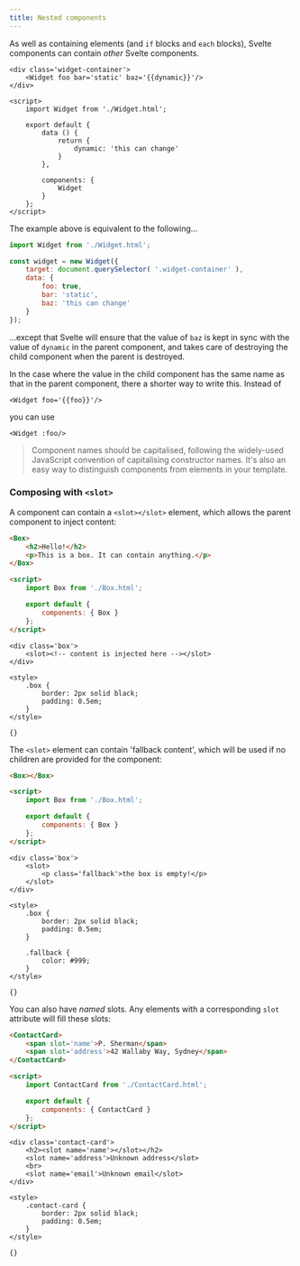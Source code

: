 ```yaml
---
title: Nested components
---
```


As well as containing elements (and `if` blocks and `each` blocks), Svelte components can contain *other* Svelte components.

```html-no-repl
<div class='widget-container'>
	<Widget foo bar='static' baz='{{dynamic}}'/>
</div>

<script>
	import Widget from './Widget.html';

	export default {
		data () {
			return {
				dynamic: 'this can change'
			}
		},

		components: {
			Widget
		}
	};
</script>
```

The example above is equivalent to the following...

```js
import Widget from './Widget.html';

const widget = new Widget({
	target: document.querySelector( '.widget-container' ),
	data: {
		foo: true,
		bar: 'static',
		baz: 'this can change'
	}
});
```

...except that Svelte will ensure that the value of `baz` is kept in sync with the value of `dynamic` in the parent component, and takes care of destroying the child component when the parent is destroyed.

In the case where the value in the child component has the same name as that in the parent component, there a shorter way to write this. Instead of

```html-no-repl
<Widget foo='{{foo}}'/>
```

you can use

```html-no-repl
<Widget :foo/>
```

> Component names should be capitalised, following the widely-used JavaScript convention of capitalising constructor names. It's also an easy way to distinguish components from elements in your template.


### Composing with `<slot>`

A component can contain a `<slot></slot>` element, which allows the parent component to inject content:

```html
<Box>
	<h2>Hello!</h2>
	<p>This is a box. It can contain anything.</p>
</Box>

<script>
	import Box from './Box.html';

	export default {
		components: { Box }
	};
</script>
```

```html-nested-Box
<div class='box'>
	<slot><!-- content is injected here --></slot>
</div>

<style>
	.box {
		border: 2px solid black;
		padding: 0.5em;
	}
</style>
```

```hidden-data
{}
```

The `<slot>` element can contain 'fallback content', which will be used if no children are provided for the component:

```html
<Box></Box>

<script>
	import Box from './Box.html';

	export default {
		components: { Box }
	};
</script>
```

```html-nested-Box
<div class='box'>
	<slot>
		<p class='fallback'>the box is empty!</p>
	</slot>
</div>

<style>
	.box {
		border: 2px solid black;
		padding: 0.5em;
	}

	.fallback {
		color: #999;
	}
</style>
```

```hidden-data
{}
```

You can also have *named* slots. Any elements with a corresponding `slot` attribute will fill these slots:

```html
<ContactCard>
	<span slot='name'>P. Sherman</span>
	<span slot='address'>42 Wallaby Way, Sydney</span>
</ContactCard>

<script>
	import ContactCard from './ContactCard.html';

	export default {
		components: { ContactCard }
	};
</script>
```

```html-nested-ContactCard
<div class='contact-card'>
	<h2><slot name='name'></slot></h2>
	<slot name='address'>Unknown address</slot>
	<br>
	<slot name='email'>Unknown email</slot>
</div>

<style>
	.contact-card {
		border: 2px solid black;
		padding: 0.5em;
	}
</style>
```

```hidden-data
{}
```